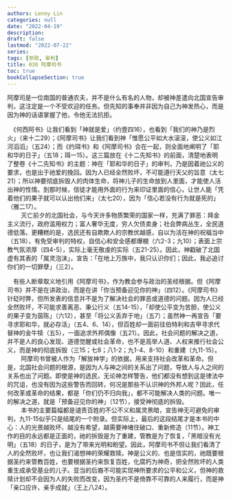 ```yaml
---
authors: Lenny Lin
categories: null
date: "2022-04-19"
description: 
draft: false
lastmod: "2022-07-22"
series:
tags: [参政, 审判]
title: 030 阿摩司书
toc: true
bookCollapseSection: true
---
```




阿摩司是一位南国的普通农夫，并不是什么有名的人物，却被神差遣向北国宣告审判，这注定是一个不受欢迎的任务。但先知的事奉并非因为自己为神发热心，而是因为神的话语掌握了他，令他无法抗拒。  

　《何西阿书》让我们看到「神就是爱」（约壹四16），也看到「我们的神乃是烈火」（来十二29）；《阿摩司书》让我们看到神「惟愿公平如大水滚滚，使公义如江河滔滔」（五24）；而《约珥书》和《阿摩司书》合在一起，则全面地阐明了「耶和华的日子」（五18；珥一15）。这三篇放在《十二先知书》的前面，清楚地表明了整卷《十二先知书》的主题：神在「耶和华的日子」的审判，乃是因着祂公义的要求，也是出于祂爱的挽回。因为人已经全然败坏，不可能遵行天父的旨意（太七21）；所以神要彻底拆毁人的肉体生命，将神儿子的生命放到人里面，才能使人活出神的性情。到那时候，信徒才能用外面的行为来印证里面的信心，让世人能「凭着他们的果子就可以认出他们来」（太七20），因为「信心若没有行为就是死的」（雅二17）。  
　
　灭亡前夕的北国社会，与今天许多物质繁荣的国家一样，充满了罪恶：拜金主义流行，政府滥用权力；富人奢华无度，穷人欠债卖身；社会弊病丛生，全民道德低落。更糟糕的是，选民还有自欺欺人的宗教优越感，自以为活在神的祝福当中（五18），有免受审判的特权，自信心和安全感都爆棚（六2-3；九10）；表面上宗教气氛浓厚（四4-5），实际上毫无敬虔的实际（五21-25）。因此，神戳破了北国虚有其表的「属灵泡沫」，宣告：「在地上万族中，我只认识你们；因此，我必追讨你们的一切罪孽」（三2）。  

　有些人断章取义地引用《阿摩司书》，作为教会参与政治的圣经根据。但《阿摩司书》并不是在讲政治，而是在讲「你当预备迎见你的神」（四12）。《阿摩司书》针砭时弊，但所发表的信息并不是为了解决社会的罪恶或道德的问题。因为人已经全然败坏，不可能求善离恶、秉公行义（五14-15），「却使公平变为苦胆，使公义的果子变为茵陈」（六12），甚至「将公义丢弃于地」（五7）；虽然神一再宣告「要寻求耶和华，就必存活」（五4、6、14），但百姓却一面前往伯特利和吉甲寻求代替神的金牛犊（五5），一面追求外邦偶像（五21）。因此，社会问题的解决之道，并不是人的良心发现、道德觉醒或社会革命，也不是高举人道、人权来推行社会公义，而是神的彻底拆毁（三15；七8；八1-2；九1-4、8-10）和重建（九11-15）。  
　
　阿摩司书曾被人作为「解放神学」的依据，用来支持社会改革和革命。但是，北国社会问题的根源，是因为人与神之间的关系出了问题，导致人与人之间的关系也出了问题。即使是神的选民，无论神怎样警告，他们都没有想到这是律法中的咒诅，也没有因为这些警告而回转，何况是那些不认识神的外邦人呢？因此，任何改革或革命的结果，都是「你们仍不归向我」，都不可能解决人类的问题。唯一的解决之道，就是「预备迎见你的神」（12节），接受神彻底的拆毁。  
　
　本书的主要篇幅都是谴责百姓的不公不义和属灵黑暗，宣告神无可避免的审判，九11-15似乎只是结尾的一个附录。但实际上，最后的这段结尾才是本书的中心：人的光景越败坏、越没有希望，越需要神堵住破口、重新修造（11节）。神工作的目的永远都是正面的，祂的拆毁是为了重建，管教是为了恢复，「黑暗没有光明」（五18）的日子，是为了带来光明和盼望。因此，阿摩司书不但让我们看清了人的全然败坏，也让我们渴想神的荣耀救赎。神是公义的、也是信实的，祂既要根据圣约来管教百姓，也要根据圣约来恢复百姓，化腐朽为神奇，把全然败坏的人类重生成承受基业的儿子。亚当的后裔不可能实现神所要求的公平和公义，但神的救赎计划却不会因为人的失败而改变，因为圣约不是倚靠不可靠的人来履行，而是神「亲口应许，亲手成就」（王上八24）。
　
　